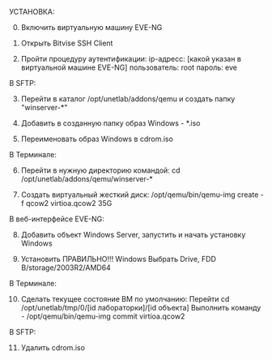 УСТАНОВКА:

0. Включить виртуальную машину EVE-NG

1. Открыть Bitvise SSH Client

2. Пройти процедуру аутентификации:
	ip-адресс: [какой указан в виртуальной машине EVE-NG]
	пользователь: root
	пароль: eve


В SFTP:

3. Перейти в каталог /opt/unetlab/addons/qemu и создать папку "winserver-*"

4. Добавить в созданную папку образ Windows - *.iso

5. Переименовать образ Windows в cdrom.iso


В Терминале:

6. 	Перейти в нужную директорию командой:
		cd /opt/unetlab/addons/qemu/winserver-*

7.	Создать виртуальный жесткий диск:
		/opt/qemu/bin/qemu-img create -f qcow2 virtioa.qcow2 35G


В веб-интерфейсе EVE-NG:

8. Добавить объект Windows Server, запустить и начать установку Windows

9. Установить ПРАВИЛЬНО!!! Windows
	Выбрать Drive, FDD B/storage/2003R2/AMD64


В Терминале:

10. Сделать текущее состояние ВМ по умолчанию:
	Перейти cd /opt/unetlab/tmp/0/[id лабораторки]/[id объекта]
	Выполнить команду - /opt/qemu/bin/qemu-img commit virtioa.qcow2


В SFTP: 

11. Удалить cdrom.iso
